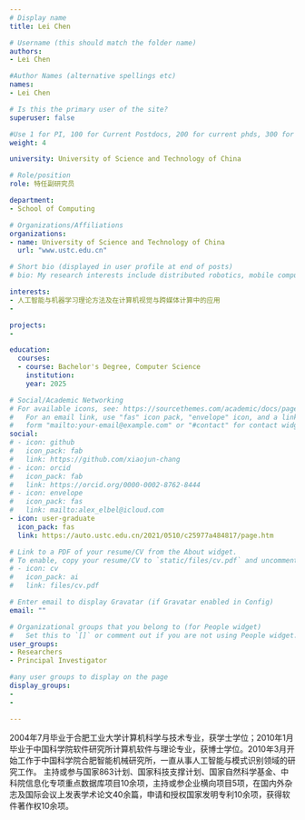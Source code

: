 ```yaml
---
# Display name
title: Lei Chen

# Username (this should match the folder name)
authors:
- Lei Chen

#Author Names (alternative spellings etc)
names:
- Lei Chen

# Is this the primary user of the site?
superuser: false

#Use 1 for PI, 100 for Current Postdocs, 200 for current phds, 300 for current masters, 400 for current undergrads, 800 for alum postdocs, 810 for alum phds, 820 for alum masters, and 830 for alum undergrads, 900 for tools, 1000 for projects
weight: 4

university: University of Science and Technology of China

# Role/position
role: 特任副研究员

department:
- School of Computing

# Organizations/Affiliations
organizations:
- name: University of Science and Technology of China
  url: "www.ustc.edu.cn"

# Short bio (displayed in user profile at end of posts)
# bio: My research interests include distributed robotics, mobile computing and programmable matter.

interests:
- 人工智能与机器学习理论方法及在计算机视觉与跨媒体计算中的应用
- 

projects:
- 

education:
  courses:
  - course: Bachelor's Degree, Computer Science
    institution: 
    year: 2025

# Social/Academic Networking
# For available icons, see: https://sourcethemes.com/academic/docs/page-builder/#icons
#   For an email link, use "fas" icon pack, "envelope" icon, and a link in the
#   form "mailto:your-email@example.com" or "#contact" for contact widget.
social:
# - icon: github
#   icon_pack: fab
#   link: https://github.com/xiaojun-chang
# - icon: orcid
#   icon_pack: fab
#   link: https://orcid.org/0000-0002-8762-8444
# - icon: envelope
#   icon_pack: fas
#   link: mailto:alex_elbel@icloud.com
- icon: user-graduate
  icon_pack: fas
  link: https://auto.ustc.edu.cn/2021/0510/c25977a484817/page.htm

# Link to a PDF of your resume/CV from the About widget.
# To enable, copy your resume/CV to `static/files/cv.pdf` and uncomment the lines below.
# - icon: cv
#   icon_pack: ai
#   link: files/cv.pdf

# Enter email to display Gravatar (if Gravatar enabled in Config)
email: ""

# Organizational groups that you belong to (for People widget)
#   Set this to `[]` or comment out if you are not using People widget.
user_groups:
- Researchers
- Principal Investigator

#any user groups to display on the page
display_groups:
- 
- 

---
```

2004年7月毕业于合肥工业大学计算机科学与技术专业，获学士学位；2010年1月毕业于中国科学院软件研究所计算机软件与理论专业，获博士学位。2010年3月开始工作于中国科学院合肥智能机械研究所，一直从事人工智能与模式识别领域的研究工作。 主持或参与国家863计划、国家科技支撑计划、国家自然科学基金、中科院信息化专项重点数据库项目10余项，主持或参企业横向项目5项，在国内外杂志及国际会议上发表学术论文40余篇，申请和授权国家发明专利10余项，获得软件著作权10余项。
